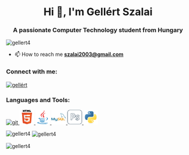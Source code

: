 <h1 align="center">Hi 👋, I'm Gellért Szalai</h1>
<h3 align="center">A passionate Computer Technology student from Hungary</h3>

<p align="left"> <img src="https://komarev.com/ghpvc/?username=gellert4&label=Profile%20views&color=0e75b6&style=flat" alt="gellert4" /> </p>

- 📫 How to reach me **szalai2003@gmail.com**

<h3 align="left">Connect with me:</h3>
<p align="left">
<a href="https://linkedin.com/in/gellért" target="blank"><img align="center" src="https://raw.githubusercontent.com/rahuldkjain/github-profile-readme-generator/master/src/images/icons/Social/linked-in-alt.svg" alt="gellért" height="30" width="40" /></a>
</p>

<h3 align="left">Languages and Tools:</h3>
<p align="left"> <a href="https://git-scm.com/" target="_blank" rel="noreferrer"> <img src="https://www.vectorlogo.zone/logos/git-scm/git-scm-icon.svg" alt="git" width="40" height="40"/> </a> <a href="https://www.w3.org/html/" target="_blank" rel="noreferrer"> <img src="https://raw.githubusercontent.com/devicons/devicon/master/icons/html5/html5-original-wordmark.svg" alt="html5" width="40" height="40"/> </a> <a href="https://www.java.com" target="_blank" rel="noreferrer"> <img src="https://raw.githubusercontent.com/devicons/devicon/master/icons/java/java-original.svg" alt="java" width="40" height="40"/> </a> <a href="https://www.mysql.com/" target="_blank" rel="noreferrer"> <img src="https://raw.githubusercontent.com/devicons/devicon/master/icons/mysql/mysql-original-wordmark.svg" alt="mysql" width="40" height="40"/> </a> <a href="https://www.photoshop.com/en" target="_blank" rel="noreferrer"> <img src="https://raw.githubusercontent.com/devicons/devicon/master/icons/photoshop/photoshop-line.svg" alt="photoshop" width="40" height="40"/> </a> <a href="https://www.python.org" target="_blank" rel="noreferrer"> <img src="https://raw.githubusercontent.com/devicons/devicon/master/icons/python/python-original.svg" alt="python" width="40" height="40"/> </a> </p>

<p><img align="left" src="https://github-readme-stats.vercel.app/api/top-langs?username=gellert4&show_icons=true&locale=en&layout=compact" alt="gellert4" /></p>

<p>&nbsp;<img align="center" src="https://github-readme-stats.vercel.app/api?username=gellert4&show_icons=true&locale=en" alt="gellert4" /></p>

<p><img align="center" src="https://github-readme-streak-stats.herokuapp.com/?user=gellert4&" alt="gellert4" /></p>

